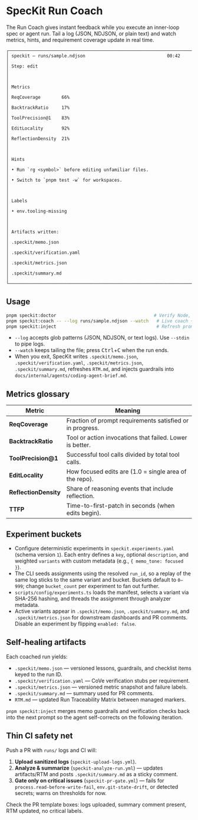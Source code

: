 # SpecKit Run Coach

The Run Coach gives instant feedback while you execute an inner-loop spec or agent run. Tail a log (JSON, NDJSON, or plain text) and watch metrics, hints, and requirement coverage update in real time.

```
┌──────────────────────────────────────────────────────────────────────────────┐
│ speckit — runs/sample.ndjson                               00:42             │
│ Step: edit                                                                    │
│                                                                              │
│ Metrics                                                                       │
│ ReqCoverage        66%                                                        │
│ BacktrackRatio     17%                                                        │
│ ToolPrecision@1    83%                                                        │
│ EditLocality       92%                                                        │
│ ReflectionDensity  21%                                                        │
│                                                                              │
│ Hints                                                                         │
│ • Run `rg <symbol>` before editing unfamiliar files.                          │
│ • Switch to `pnpm test -w` for workspaces.                                    │
│                                                                              │
│ Labels                                                                        │
│ • env.tooling-missing                                                         │
│                                                                              │
│ Artifacts written:                                                            │
│ .speckit/memo.json                                                            │
│ .speckit/verification.yaml                                                    │
│ .speckit/metrics.json                                                         │
│ .speckit/summary.md                                                           │
└──────────────────────────────────────────────────────────────────────────────┘
```

## Usage

```bash
pnpm speckit:doctor                                     # Verify Node, pnpm, tests
pnpm speckit:coach -- --log runs/sample.ndjson --watch   # Live coach + metrics
pnpm speckit:inject                                      # Refresh prompt guardrails
```

- `--log` accepts glob patterns (JSON, NDJSON, or text logs). Use `--stdin` to pipe logs.
- `--watch` keeps tailing the file; press <kbd>Ctrl</kbd>+<kbd>C</kbd> when the run ends.
- When you exit, SpecKit writes `.speckit/memo.json`, `.speckit/verification.yaml`, `.speckit/metrics.json`, `.speckit/summary.md`, refreshes `RTM.md`, and injects guardrails into `docs/internal/agents/coding-agent-brief.md`.

## Metrics glossary

| Metric | Meaning |
|--------|---------|
| **ReqCoverage** | Fraction of prompt requirements satisfied or in progress. |
| **BacktrackRatio** | Tool or action invocations that failed. Lower is better. |
| **ToolPrecision@1** | Successful tool calls divided by total tool calls. |
| **EditLocality** | How focused edits are (1.0 = single area of the repo). |
| **ReflectionDensity** | Share of reasoning events that include reflection. |
| **TTFP** | Time-to-first-patch in seconds (when edits begin). |

## Experiment buckets

- Configure deterministic experiments in `speckit.experiments.yaml` (schema version `1`). Each entry defines a `key`, optional `description`, and weighted `variants` with custom metadata (e.g., `{ memo_tone: focused }`).
- The CLI seeds assignments using the resolved `run_id`, so a replay of the same log sticks to the same variant and bucket. Buckets default to `0–999`; change `bucket_count` per experiment to fan out further.
- `scripts/config/experiments.ts` loads the manifest, selects a variant via SHA-256 hashing, and threads the assignment through analyzer metadata.
- Active variants appear in `.speckit/memo.json`, `.speckit/summary.md`, and `.speckit/metrics.json` for downstream dashboards and PR comments. Disable an experiment by flipping `enabled: false`.

## Self-healing artifacts

Each coached run yields:

- `.speckit/memo.json` — versioned lessons, guardrails, and checklist items keyed to the run ID.
- `.speckit/verification.yaml` — CoVe verification stubs per requirement.
- `.speckit/metrics.json` — versioned metric snapshot and failure labels.
- `.speckit/summary.md` — summary used for PR comments.
- `RTM.md` — updated Run Traceability Matrix between managed markers.

`pnpm speckit:inject` merges memo guardrails and verification checks back into the next prompt so the agent self-corrects on the following iteration.

## Thin CI safety net

Push a PR with `runs/` logs and CI will:

1. **Upload sanitized logs** (`speckit-upload-logs.yml`).
2. **Analyze & summarize** (`speckit-analyze-run.yml`) — updates artifacts/RTM and posts `.speckit/summary.md` as a sticky comment.
3. **Gate only on critical issues** (`speckit-pr-gate.yml`) — fails for `process.read-before-write-fail`, `env.git-state-drift`, or detected secrets; warns on thresholds for now.

Check the PR template boxes: logs uploaded, summary comment present, RTM updated, no critical labels.
